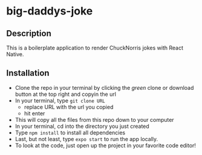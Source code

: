# big-daddys-joke
## Description
This is a boilerplate application to render  ChuckNorris jokes with React Native. 

## Installation
- Clone the repo in your terminal by clicking the _green_ clone or download button at the top right and copyin the url
- In your terminal, type ```git clone URL```
	- replace URL with the url you copied
 	- hit enter
- This will copy all the files from this repo down to your computer
- In your terminal, cd into the directory you just created
- Type ```npm install``` to install all dependencies
- Last, but not least, type ```expo start``` to run the app locally.
- To look at the code, just open up the project in your favorite code editor!
